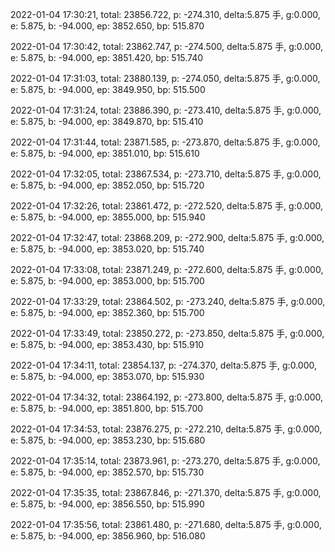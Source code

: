 2022-01-04 17:30:21, total: 23856.722, p: -274.310, delta:5.875 手, g:0.000, e: 5.875, b: -94.000, ep: 3852.650, bp: 515.870

2022-01-04 17:30:42, total: 23862.747, p: -274.500, delta:5.875 手, g:0.000, e: 5.875, b: -94.000, ep: 3851.420, bp: 515.740

2022-01-04 17:31:03, total: 23880.139, p: -274.050, delta:5.875 手, g:0.000, e: 5.875, b: -94.000, ep: 3849.950, bp: 515.500

2022-01-04 17:31:24, total: 23886.390, p: -273.410, delta:5.875 手, g:0.000, e: 5.875, b: -94.000, ep: 3849.870, bp: 515.410

2022-01-04 17:31:44, total: 23871.585, p: -273.870, delta:5.875 手, g:0.000, e: 5.875, b: -94.000, ep: 3851.010, bp: 515.610

2022-01-04 17:32:05, total: 23867.534, p: -273.710, delta:5.875 手, g:0.000, e: 5.875, b: -94.000, ep: 3852.050, bp: 515.720

2022-01-04 17:32:26, total: 23861.472, p: -272.520, delta:5.875 手, g:0.000, e: 5.875, b: -94.000, ep: 3855.000, bp: 515.940

2022-01-04 17:32:47, total: 23868.209, p: -272.900, delta:5.875 手, g:0.000, e: 5.875, b: -94.000, ep: 3853.020, bp: 515.740

2022-01-04 17:33:08, total: 23871.249, p: -272.600, delta:5.875 手, g:0.000, e: 5.875, b: -94.000, ep: 3853.000, bp: 515.700

2022-01-04 17:33:29, total: 23864.502, p: -273.240, delta:5.875 手, g:0.000, e: 5.875, b: -94.000, ep: 3852.360, bp: 515.700

2022-01-04 17:33:49, total: 23850.272, p: -273.850, delta:5.875 手, g:0.000, e: 5.875, b: -94.000, ep: 3853.430, bp: 515.910

2022-01-04 17:34:11, total: 23854.137, p: -274.370, delta:5.875 手, g:0.000, e: 5.875, b: -94.000, ep: 3853.070, bp: 515.930

2022-01-04 17:34:32, total: 23864.192, p: -273.800, delta:5.875 手, g:0.000, e: 5.875, b: -94.000, ep: 3851.800, bp: 515.700

2022-01-04 17:34:53, total: 23876.275, p: -272.210, delta:5.875 手, g:0.000, e: 5.875, b: -94.000, ep: 3853.230, bp: 515.680

2022-01-04 17:35:14, total: 23873.961, p: -273.270, delta:5.875 手, g:0.000, e: 5.875, b: -94.000, ep: 3852.570, bp: 515.730

2022-01-04 17:35:35, total: 23867.846, p: -271.370, delta:5.875 手, g:0.000, e: 5.875, b: -94.000, ep: 3856.550, bp: 515.990

2022-01-04 17:35:56, total: 23861.480, p: -271.680, delta:5.875 手, g:0.000, e: 5.875, b: -94.000, ep: 3856.960, bp: 516.080